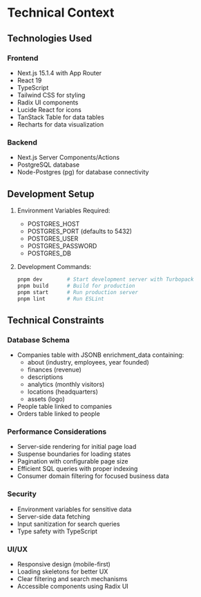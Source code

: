 # Technical Context

## Technologies Used

### Frontend
- Next.js 15.1.4 with App Router
- React 19
- TypeScript
- Tailwind CSS for styling
- Radix UI components
- Lucide React for icons
- TanStack Table for data tables
- Recharts for data visualization

### Backend
- Next.js Server Components/Actions
- PostgreSQL database
- Node-Postgres (pg) for database connectivity

## Development Setup
1. Environment Variables Required:
   - POSTGRES_HOST
   - POSTGRES_PORT (defaults to 5432)
   - POSTGRES_USER
   - POSTGRES_PASSWORD
   - POSTGRES_DB

2. Development Commands:
   ```bash
   pnpm dev        # Start development server with Turbopack
   pnpm build      # Build for production
   pnpm start      # Run production server
   pnpm lint       # Run ESLint
   ```

## Technical Constraints

### Database Schema
- Companies table with JSONB enrichment_data containing:
  - about (industry, employees, year founded)
  - finances (revenue)
  - descriptions
  - analytics (monthly visitors)
  - locations (headquarters)
  - assets (logo)
- People table linked to companies
- Orders table linked to people

### Performance Considerations
- Server-side rendering for initial page load
- Suspense boundaries for loading states
- Pagination with configurable page size
- Efficient SQL queries with proper indexing
- Consumer domain filtering for focused business data

### Security
- Environment variables for sensitive data
- Server-side data fetching
- Input sanitization for search queries
- Type safety with TypeScript

### UI/UX
- Responsive design (mobile-first)
- Loading skeletons for better UX
- Clear filtering and search mechanisms
- Accessible components using Radix UI
